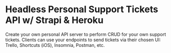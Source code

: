 # Headless Personal Support Tickets API w/ Strapi & Heroku

Create your own personal API server to perform CRUD for your own support tickets. 
Clients can use your endpoints to send tickets via their chosen UI: Trello, Shortcuts (iOS), Insomnia, Postman, etc. 
